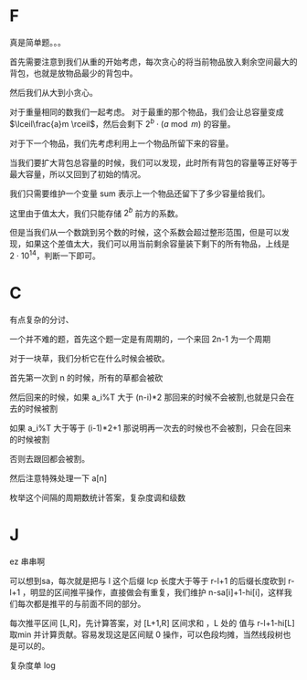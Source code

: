 # F

真是简单题。。。

首先需要注意到我们从重的开始考虑，每次贪心的将当前物品放入剩余空间最大的背包，也就是放物品最少的背包中。

然后我们从大到小贪心。

对于重量相同的数我们一起考虑。
对于最重的那个物品，我们会让总容量变成 $\lceil\frac{a}m \rceil$，然后会剩下 $2^{b} \cdot (a \bmod m)$ 的容量。

对于下一个物品，我们先考虑利用上一个物品所留下来的容量。

当我们要扩大背包总容量的时候，我们可以发现，此时所有背包的容量等正好等于最大容量，所以又回到了初始的情况。

我们只需要维护一个变量 sum 表示上一个物品还留下了多少容量给我们。

这里由于值太大，我们只能存储 $2^b$ 前方的系数。

但是当我们从一个数跳到另个数的时候，这个系数会超过整形范围，但是可以发现，如果这个差值太大，我们可以用当前剩余容量装下剩下的所有物品，上线是 $2\cdot 10^{14}$，判断一下即可。

# C

有点复杂的分讨、

一个并不难的题，首先这个题一定是有周期的，一个来回 2n-1 为一个周期

对于一块草，我们分析它在什么时候会被砍。

首先第一次到 n 的时候，所有的草都会被砍

然后回来的时候，如果 a_i%T 大于 (n-i)*2 那回来的时候不会被割,也就是只会在去的时候被割

如果 a_i%T 大于等于 (i-1)*2+1 那说明再一次去的时候也不会被割，只会在回来的时候被割

否则去跟回都会被割。

然后注意特殊处理一下 a[n] 

枚举这个间隔的周期数统计答案，复杂度调和级数

# J

ez 串串啊

可以想到sa，每次就是把与 l 这个后缀 lcp 长度大于等于 r-l+1 的后缀长度砍到  r-l+1 ，明显的区间推平操作，直接做会有重复，我们维护 n-sa[i]+1-hi[i]，这样我们每次都是推平的与前面不同的部分。

每次推平区间 [L,R]，先计算答案，对 [L+1,R] 区间求和 ，L 处的 值与 r-l+1-hi[L] 取min 并计算贡献。容易发现这是区间赋 0 操作，可以色段均摊，当然线段树也是可以的。

复杂度单 log



